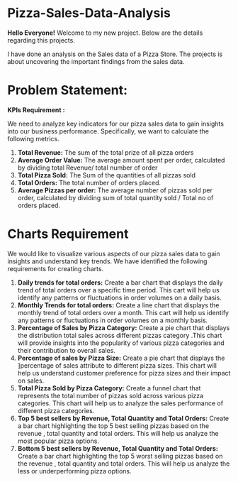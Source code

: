 # Pizza-Sales-Data-Analysis

**Hello Everyone!**
Welcome to my new project. Below are the details regarding this projects. 

I have done an analysis on the Sales data of a Pizza Store. The projects is about uncovering the important findings from the sales data.
# **Problem Statement:**

**KPIs Requirement :**

We need to analyze key indicators for our pizza sales data to gain insights into our business performance. Specifically, we want to calculate the following metrics.

1. **Total Revenue:** The sum of the total prize of all pizza orders
2. **Average Order Value:** The average amount spent per order, calculated by dividing total Revenue/ total number of order
3. **Total Pizza Sold:** The Sum of the quantities of all pizzas sold
4. **Total Orders:** The total number of orders placed.
5. **Average Pizzas per order:** The average number of pizzas sold per order, calculated by dividing sum of total quantity sold / Total no of orders placed.

# **Charts Requirement**

We would like to visualize various aspects of our pizza sales data to gain insights and understand key trends. We have identified the following requirements for creating charts.

1. **Daily trends for total orders:**
Create a bar chart that displays the daily trend of total orders over a specific time period. This cart will help us identify any patterns or fluctuations in order volumes on a daily basis.
2. **Monthly Trends for total orders:**
Create a line chart that displays the monthly trend of total orders over a month. This cart will help us identify any patterns or fluctuations in order volumes on a monthly basis.
3. **Percentage of Sales by Pizza Category:**
Create a pie chart that displays the distribution total sales across different pizzas category .This chart will provide insights into the popularity of various pizza categories and their contribution to overall sales.
4. **Percentage of sales by Pizza Size:**
Create a pie chart that displays the ]percentage of sales attribute to different pizza sizes. This chart will help us understand customer preference for pizza sizes and their impact on sales.
5. **Total Pizza Sold by Pizza Category:**
Create a funnel chart that represents the total number of pizzas sold across various pizza categories. This chart will help us to analyze the sales performance of different pizza categories.
6. **Top 5 best sellers by Revenue, Total Quantity and Total Orders:**
Create a bar chart highlighting the top 5 best selling pizzas based on the revenue , total quantity and total orders. This will help us analyze the most popular pizza options.
7. **Bottom 5 best sellers by Revenue, Total Quantity and Total Orders:**
Create a bar chart highlighting the top 5 worst selling pizzas based on the revenue , total quantity and total orders. This will help us analyze the less or underperforming pizza options.
